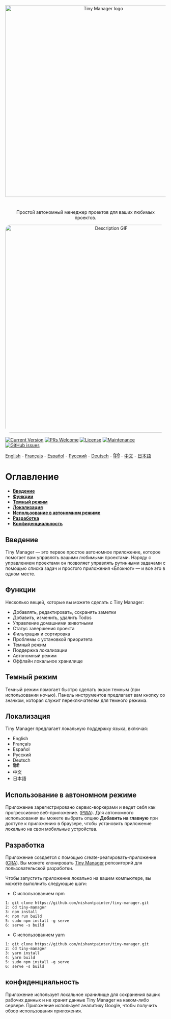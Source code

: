 <p align="center">
  <a href="https://nishantpainter.github.io/tiny-manager/" rel="noopener" target="_blank"><img width="600" src="https://nishantpainter.github.io/tiny-manager/readme_logo_ru.png" alt="Tiny Manager logo"></a></p>
</p>

#

<p align="center">
  Простой автономный менеджер проектов для ваших любимых проектов.
</p>

<p align="center">
  <img width="650" src="https://nishantpainter.github.io/tiny-manager/description.gif" alt="Description GIF" style="border-radius:16px"></p>
</p>

[![Current Version](https://img.shields.io/badge/version-1.0.0-green.svg)](https://nishantpainter.github.io/tiny-manager) [![PRs Welcome](https://img.shields.io/badge/PRs-welcome-orange.svg?style=flat-square)](http://makeapullrequest.com) [![License](https://img.shields.io/github/license/day8/re-frame.svg)](https://github.com/nishantpainter/tiny-manager/blob/main/license.txt) [![Maintenance](https://img.shields.io/badge/Maintained%3F-yes-blue.svg)](https://github.com/nishantpainter/tiny-manager/commits/master) [![GitHub issues](https://img.shields.io/github/issues/nishantpainter/tiny-manager)](https://github.com/nishantpainter/tiny-manager/issues)

[English](https://github.com/nishantpainter/tiny-manager/blob/master/README.md) - [Français](https://github.com/nishantpainter/tiny-manager/blob/master/README_FR.md) - [Español](https://github.com/nishantpainter/tiny-manager/blob/master/README_ES.md) - [Pусский](https://github.com/nishantpainter/tiny-manager/blob/master/README_RU.md) - [Deutsch](https://github.com/nishantpainter/tiny-manager/blob/master/README_DE.md) - [हिंदी](https://github.com/nishantpainter/tiny-manager/blob/master/README_IN.md) - [中文](https://github.com/nishantpainter/tiny-manager/blob/master/README_CN.md) - [日本語](https://github.com/nishantpainter/tiny-manager/blob/master/README_JP.md)

# Оглавление

- **[Введение](#введение)**
- **[Функции](#функции)**
- **[Темный режим](#темный-режим)**
- **[Локализация](#локализация)**
- **[Использование в автономном режиме](#использование-в-автономном-режиме)**
- **[Разработка](#разработка)**
- **[Конфиденциальность](#конфиденциальность)**

## Введение

Tiny Manager — это первое простое автономное приложение, которое помогает вам управлять вашими любимыми проектами. Наряду с управлением проектами он позволяет управлять рутинными задачами с помощью списка задач и простого приложения «Блокнот» — и все это в одном месте.

## Функции

Несколько вещей, которые вы можете сделать с Tiny Manager:

* Добавлять, редактировать, сохранять заметки
* Добавить, изменить, удалить Todos
* Управление домашними животными
* Статус завершения проекта
* Фильтрация и сортировка
* Проблемы с установкой приоритета
* Темный режим
* Поддержка локализации
* Автономный режим
* Оффлайн локальное хранилище

## Темный режим

Темный режим помогает быстро сделать экран темным (при использовании ночью). Панель инструментов предлагает вам кнопку со значком, которая служит переключателем для темного режима.

## Локализация

Tiny Manager предлагает локальную поддержку языка, включая:

- English
- Français
- Español
- Pусский
- Deutsch
- हिंदी
- 中文
- 日本語

## Использование в автономном режиме

Приложение зарегистрировано сервис-воркерами и ведет себя как прогрессивное веб-приложение. ([PWA](https://en.wikipedia.org/wiki/Progressive_web_application)). Для автономного использования вы можете выбрать опцию **Добавить на главную** при доступе к приложению в браузере, чтобы установить приложение локально на свои мобильные устройства.

## Разработка

Приложение создается с помощью create-реагировать-приложение ([CRA](https://create-react-app.dev/docs/getting-started/)). Вы можете клонировать [Tiny Manager](https://github.com/nishantpainter/tiny-manager) репозиторий для пользовательской разработки.

Чтобы запустить приложение локально на вашем компьютере, вы можете выполнить следующие шаги:

- С использованием npm

```
1: git clone https://github.com/nishantpainter/tiny-manager.git
2: cd tiny-manager
3: npm install
4: npm run build
5: sudo npm install -g serve
6: serve -s build
```

- С использованием yarn

```
1: git clone https://github.com/nishantpainter/tiny-manager.git
2: cd tiny-manager
3: yarn install
4: yarn build
5: sudo npm install -g serve
6: serve -s build
```

## конфиденциальность

Приложение использует локальное хранилище для сохранения ваших рабочих данных и не хранит данные Tiny Manager на каком-либо сервере. Приложение использует аналитику Google, чтобы получить обзор использования приложения.
